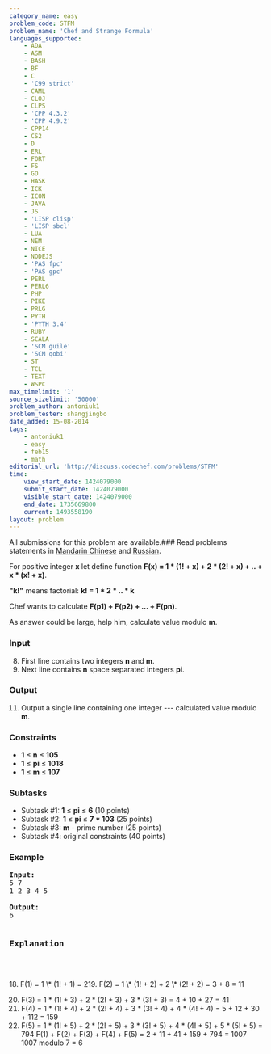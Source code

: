 ```yaml
---
category_name: easy
problem_code: STFM
problem_name: 'Chef and Strange Formula'
languages_supported:
    - ADA
    - ASM
    - BASH
    - BF
    - C
    - 'C99 strict'
    - CAML
    - CLOJ
    - CLPS
    - 'CPP 4.3.2'
    - 'CPP 4.9.2'
    - CPP14
    - CS2
    - D
    - ERL
    - FORT
    - FS
    - GO
    - HASK
    - ICK
    - ICON
    - JAVA
    - JS
    - 'LISP clisp'
    - 'LISP sbcl'
    - LUA
    - NEM
    - NICE
    - NODEJS
    - 'PAS fpc'
    - 'PAS gpc'
    - PERL
    - PERL6
    - PHP
    - PIKE
    - PRLG
    - PYTH
    - 'PYTH 3.4'
    - RUBY
    - SCALA
    - 'SCM guile'
    - 'SCM qobi'
    - ST
    - TCL
    - TEXT
    - WSPC
max_timelimit: '1'
source_sizelimit: '50000'
problem_author: antoniuk1
problem_tester: shangjingbo
date_added: 15-08-2014
tags:
    - antoniuk1
    - easy
    - feb15
    - math
editorial_url: 'http://discuss.codechef.com/problems/STFM'
time:
    view_start_date: 1424079000
    submit_start_date: 1424079000
    visible_start_date: 1424079000
    end_date: 1735669800
    current: 1493558190
layout: problem
---
```

All submissions for this problem are available.###  Read problems statements in [Mandarin Chinese](http://www.codechef.com/download/translated/FEB15/mandarin/STFM.pdf) and [Russian](http://www.codechef.com/download/translated/FEB15/russian/STFM.pdf).

For positive integer **x** let define function **F(x) = 1 \* (1! + x) + 2 \* (2! + x) + .. + x \* (x! + x)**.

**"k!"** means factorial: **k! = 1 \* 2 \* .. \* k**

Chef wants to calculate **F(p1) + F(p2) + ... + F(pn)**.

As answer could be large, help him, calculate value modulo **m**.

### Input

8. First line contains two integers **n** and **m**.
9. Next line contains **n** space separated integers **pi**.
### Output

11. Output a single line containing one integer --- calculated value modulo **m**.
### Constraints

- **1** ≤ **n** ≤  **105**
- **1** ≤ ****pi**** ≤  **1018**
- **1** ≤ **m** ≤  **107**

###  Subtasks 

- Subtask #1: **1** ≤ ****pi**** ≤  **6**  (10 points)
- Subtask #2: **1** ≤ ****pi**** ≤  **7 \* 103**  (25 points)
- Subtask #3: **m** - prime number (25 points)
- Subtask #4: original constraints (40 points)

### Example

<pre><b>Input:</b>
5 7
1 2 3 4 5

<b>Output:</b>
6

<h3>Explanation</h3>

</pre>18. F(1) = 1 \* (1! + 1) = 219. F(2) = 1 \* (1! + 2) + 2 \* (2! + 2) = 3 + 8 = 11
20. F(3) = 1 \* (1! + 3) + 2 \* (2! + 3) + 3 \* (3! + 3) = 4 + 10 + 27 = 41
21. F(4) = 1 \* (1! + 4) + 2 \* (2! + 4) + 3 \* (3! + 4) + 4 \* (4! + 4) = 5 + 12 + 30 + 112 = 159
22. F(5) = 1 \* (1! + 5) + 2 \* (2! + 5) + 3 \* (3! + 5) + 4 \* (4! + 5) + 5 \* (5! + 5) = 794
F(1) + F(2) + F(3) + F(4) + F(5) = 2 + 11 + 41 + 159 + 794 = 1007 1007 modulo 7 = 6
